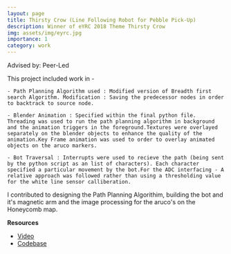 ```yaml
---
layout: page
title: Thirsty Crow (Line Following Robot for Pebble Pick-Up)
description: Winner of eYRC 2018 Theme Thirsty Crow 
img: assets/img/eyrc.jpg
importance: 1
category: work
---
```

Advised by: Peer-Led 


This project included work in -

    - Path Planning Algorithm used : Modified version of Breadth first search Algorithm. Modification : Saving the predecessor nodes in order to backtrack to source node.

    - Blender Animation : Specified within the final python file. Threading was used to run the path planning algorithm in background and the animation triggers in the foreground.Textures were overlayed separately on the blender objects to enhance the quality of the animation.Key Frame animation was used to order to overlay animated objects on the aruco markers.

    - Bot Traversal : Interrupts were used to recieve the path (being sent by the python script as an list of characters). Each character specified a particular movement by the bot.For the ADC interfacing - A relative approach was followed rather than using a thresholding value for the white line sensor calliberation.
    
I contributed to designing the Path Planning Algorithim, building the bot and it's magnetic arm and the image processing for the aruco's on the Honeycomb map.  

**Resources**

- [Video](https://www.youtube.com/watch?v=zPuSNFMFWME) 
- [Codebase](https://github.com/shivam-grover/Eyantra-Thirsty_Crow-Team_ID-972)

